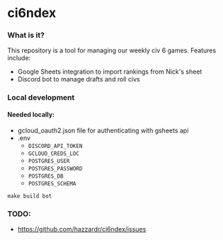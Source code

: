 # ci6ndex

### What is it?

This repository is a tool for managing our weekly civ 6 games. Features include:
* Google Sheets integration to import rankings from Nick's sheet
* Discord bot to manage drafts and roll civs

### Local development

#### Needed locally:
* gcloud_oauth2.json file for authenticating with gsheets api
* .env
  * `DISCORD_API_TOKEN`
  * `GCLOUD_CREDS_LOC`
  * `POSTGRES_USER`
  * `POSTGRES_PASSWORD`
  * `POSTGRES_DB`
  * `POSTGRES_SCHEMA`

```
make build bot
```

### TODO:
* https://github.com/hazzardr/ci6ndex/issues
